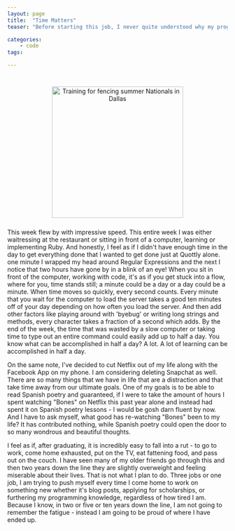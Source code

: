 ```yaml
---
layout: page
title:  "Time Matters"
teaser: "Before starting this job, I never quite understood why my programmer friends always wanted the latest computer - the faster the better. I also never understood why it was so important to shorten or abbreviate commands such as `rails server` to `rails s`. Does typing an extra five characters really matter that much?"

categories:
    - code
tags:

---
```


<div id="container">
<br>
<center><img src="http://i.imgur.com/lR7o5Zg.png"  alt="Training for fencing summer Nationals in Dallas" height="300" width="300" style="margin:10px 10px">
</center>
</div>


This week flew by with impressive speed. This entire week I was either waitressing at the restaurant or sitting in front of a computer, learning or implementing Ruby. And honestly, I feel as if I didn't have enough time in the day to get everything done that I wanted to get done just at Quottly alone. one minute I wrapped my head around Regular Expressions and the next I notice that two hours have gone by in a blink of an eye! When you sit in front of the computer, working with code, it's as if you get stuck into a flow, where for you, time stands still; a minute could be a day or a day could be a minute. When time moves so quickly, every second counts. Every minute that you wait for the computer to load the server takes a good ten minutes off of your day depending on how often you load the server. And then add other factors like playing around with 'byebug' or writing long strings and methods, every character takes a fraction of a second which adds. By the end of the week, the time that was wasted by a slow computer or taking time to type out an entire command could easily add up to half a day. You know what can be accomplished in half a day? A lot. A lot of learning can be accomplished in half a day.

On the same note, I've decided to cut Netflix out of my life along with the Facebook App on my phone. I am considering deleting Snapchat as well. There are so many things that we have in life that are a distraction and that take time away from our ultimate goals. One of my goals is to be able to read Spanish poetry and guaranteed, if I were to take the amount of hours I spent watching "Bones" on Netflix this past year alone and instead had spent it on Spanish poetry lessons - I would be gosh darn fluent by now. And I have to ask myself, what good has re-watching "Bones" been to my life? It has contributed nothing, while Spanish poetry could open the door to so many wondrous and beautiful thoughts.

I feel as if, after graduating, it is incredibly easy to fall into a rut - to go to work, come home exhausted, put on the TV, eat fattening food, and pass out on the couch. I have seen many of my older friends go through this and then two years down the line they are slightly overweight and feeling miserable about their lives. That is not what I plan to do. Three jobs or one job, I am trying to push myself every time I come home to work on something new whether it's blog posts, applying for scholarships, or furthering my programming knowledge, regardless of how tired I am. Because I know, in two or five or ten years down the line, I am not going to remember the fatigue - instead I am going to be proud of where I have ended up.


